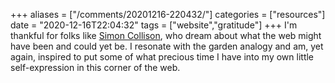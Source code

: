 +++
aliases = ["/comments/20201216-220432/"]
categories = ["resources"]
date = "2020-12-16T22:04:32"
tags = ["website","gratitude"]
+++
I'm thankful for folks like [Simon Collison](https://colly.com/articles/this-used-to-be-our-playground), who dream about what the web might have been and could yet be. I resonate with the garden analogy and am, yet again, inspired to put some of what precious time I have into my own little self-expression in this corner of the web.

